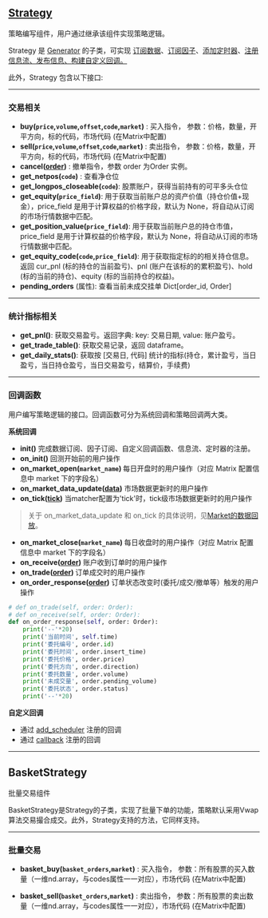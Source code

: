 ## [Strategy](8_测例代码\策略服务-回测场景支持\股票日频.md) 


策略编写组件，用户通过继承该组件实现策略逻辑。

Strategy 是 [Generator](3_接口说明/策略/generator.md) 的子类，可实现 [订阅数据](3_接口说明/策略/generator.md#subscribe_data)、[订阅因子](3_接口说明/策略/generator.md#subscribe)、[添加定时器](3_接口说明/策略/generator.md#add_scheduler)、[注册信息流、发布信息、构建自定义回调。](3_接口说明/策略/generator.md#generator-间的信息传递)

此外，Strategy 包含以下接口:

---
### 交易相关

- <b>buy(`price`,`volume`,`offset`,`code`,`market`)</b> : 买入指令， 参数：价格，数量，开平方向，标的代码，市场代码 (在Matrix中配置)
- <b>sell(`price`,`volume`,`offset`,`code`,`market`)</b> : 卖出指令， 参数：价格，数量，开平方向，标的代码，市场代码 (在Matrix中配置)
- <b>cancel([order](4_其他组件/market_components.md#order))</b> : 撤单指令，参数 order 为Order 实例。
- <b> get_netpos(`code`)</b> : 查看净仓位
- **get_longpos_closeable(`code`)**: 股票账户，获得当前持有的可平多头仓位
- **get_equity(`price_field`)**: 用于获取当前账户总的资产价值（持仓价值+现金），price_field 是用于计算权益的价格字段，默认为 None，将自动从订阅的市场行情数据中匹配。 
- **get_position_value(`price_field`)**: 用于获取当前账户总的持仓市值，price_field 是用于计算权益的价格字段，默认为 None，将自动从订阅的市场行情数据中匹配。 
- **get_equity_code(`code`,`price_field`)**: 用于获取指定标的的相关持仓信息。返回 cur_pnl (标的持仓的当前盈亏)、pnl (账户在该标的的累积盈亏)、hold (标的当前的持仓)、equity (标的当前持仓的权益)。
- <b> pending_orders</b> (属性):  查看当前未成交挂单 Dict[order_id, Order]


---
### 统计指标相关
- <b>get_pnl()</b>: 获取交易盈亏。返回字典: key: 交易日期, value: 账户盈亏。
- <b>get_trade_table()</b>: 获取交易记录，返回 dataframe。
- <b>get_daily_stats()</b>: 获取按 [交易日, 代码] 统计的指标(持仓，累计盈亏，当日盈亏，当日持仓盈亏，当日交易盈亏，结算价，手续费)


---
### 回调函数

用户编写策略逻辑的接口。回调函数可分为系统回调和策略回调两大类。

<b> 系统回调 </b>
- <b> init()</b>  完成数据订阅、因子订阅、自定义回调函数、信息流、定时器的注册。
- <b> on_init()</b>  回测开始前的用户操作
- <b> on_market_open(`market_name`)  </b>  每日开盘时的用户操作（对应 Matrix 配置信息中 market 下的字段名）
- <b> on_market_data_update([data](4_其他组件/market_components.md#Market的数据回放))</b>  市场数据更新时的用户操作
- <b> on_tick([tick](4_其他组件/market_components.md#Market的数据回放))</b>  当matcher配置为'tick'时，tick级市场数据更新时的用户操作

> 关于 on_market_data_update 和 on_tick 的具体说明，见[Market的数据回放](4_其他组件/market_components.md#Market的数据回放)。

- <b> on_market_close(`market_name`) </b>  每日收盘时的用户操作（对应 Matrix 配置信息中 market 下的字段名）
- **on_receive([order](4_其他组件/market_components.md))** 账户收到订单时的用户操作
- <b> on_trade([order](4_其他组件/market_components.md)) </b> 订单成交时的用户操作
- <b>on_order_response([order](4_其他组件/market_components.md))</b>  订单状态改变时(委托/成交/撤单等）触发的用户操作

```python
# def on_trade(self, order: Order):
# def on_receive(self, order: Order):
def on_order_response(self, order: Order):
	print('--'*20)
    print('当前时间', self.time)
    print('委托编号', order.id)
    print('委托时间', order.insert_time)
    print('委托价格', order.price)
    print('委托方向', order.direction)
    print('委托数量', order.volume)
    print('未成交量', order.pending_volume)
    print('委托状态', order.status)
    print('--'*20)
```

<b> 自定义回调 </b>

- 通过 [add_scheduler](3_接口说明/策略/generator.md#add_scheduler) 注册的回调
- 通过 [callback](3_接口说明/策略/generator.md#generator-间的信息传递) 注册的回调

---

## BasketStrategy

批量交易组件

BasketStrategy是Strategy的子类，实现了批量下单的功能，策略默认采用Vwap算法交易撮合成交。此外，Strategy支持的方法，它同样支持。

---
 ### 批量交易

- <b>basket_buy(`basket_orders`,`market`)</b> : 买入指令， 参数：所有股票的买入数量（一维nd.array，与codes属性一一对应），市场代码 (在Matrix中配置)

- <b>basket_sell(`basket_orders`,`market`)</b> : 卖出指令， 参数：所有股票的卖出数量（一维nd.array，与codes属性一一对应），市场代码 (在Matrix中配置)